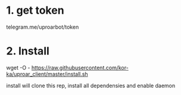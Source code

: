 
# 1. get token
telegram.me/uproarbot/token


# 2. Install
wget -O - https://raw.githubusercontent.com/kor-ka/uproar_client/master/install.sh

install will clone this rep, install all dependensies and enable daemon
